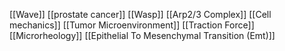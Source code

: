 [[Wave]]
[[prostate cancer]]
[[Wasp]]
[[Arp2/3 Complex]]
[[Cell mechanics]]
[[Tumor Microenvironment]]
[[Traction Force]]
[[Microrheology]]
[[Epithelial To Mesenchymal Transition (Emt)]]
